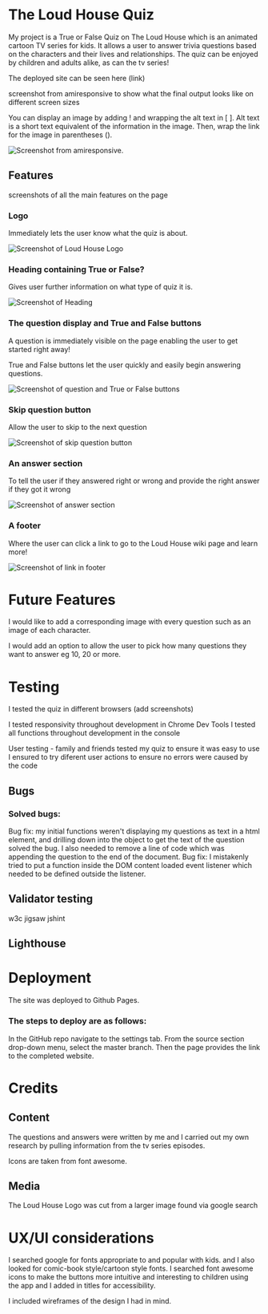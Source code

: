 # The Loud House Quiz
My project is a True or False Quiz on The Loud House which is an animated cartoon TV series for kids. It allows a user to answer trivia questions based on the characters and their lives and relationships. The quiz can be enjoyed by children and adults alike, as can the tv series!

The deployed site can be seen here (link)

screenshot from amiresponsive to show what the final output looks like on different screen sizes

You can display an image by adding ! and wrapping the alt text in [ ]. Alt text is a short text equivalent of the information in the image. Then, wrap the link for the image in parentheses ().

![Screenshot from amiresponsive.](/assets/images/amiresponsive.png)


## Features
screenshots of all the main features on the page

### Logo
Immediately lets the user know what the quiz is about.

![Screenshot of Loud House Logo](/assets/images/loudhouselogo.png)

### Heading containing True or False?
Gives user further information on what type of quiz it is.

![Screenshot of Heading](/assets/images/logo-and-header.png)

### The question display and True and False buttons
A question is immediately visible on the page enabling the user to get started right away!

True and False buttons let the user quickly and easily begin answering questions.

![Screenshot of question and True or False buttons](/assets/images/question-and-choice-buttons.png)

### Skip question button
Allow the user to skip to the next question

![Screenshot of skip question button](/assets/images/skip-question.png)

### An answer section 
To tell the user if they answered right or wrong and provide the right answer if they got it wrong

![Screenshot of answer section](/assets/images/answer-display.png)

### A footer 
Where the user can click a link to go to the Loud House wiki page and learn more!

![Screenshot of link in footer](/assets/images/link-more-info.png)

# Future Features
I would like to add a corresponding image with every question such as an image of each character.

I would add an option to allow the user to pick how many questions they want to answer eg 10, 20 or more.

# Testing
I tested the quiz in different browsers (add screenshots)

I tested responsivity throughout development in Chrome Dev Tools
I tested all functions throughout development in the console

User testing - family and friends tested my quiz to ensure it was easy to use
I ensured to try diferent user actions to ensure no errors were caused by the code

## Bugs
### Solved bugs: 
Bug fix: my initial functions weren't displaying my questions as text in a html element, and drilling down into the object to get the text of the question solved the bug. I also needed to remove a line of code which was appending the question to the end of the document.
Bug fix: I mistakenly tried to put a function inside the DOM content loaded event listener which needed to be defined outside the listener.

## Validator testing 
w3c jigsaw jshint 
## Lighthouse

# Deployment 
The site was deployed to Github Pages.
### The steps to deploy are as follows:
In the GitHub repo navigate to the settings tab.
From the source section drop-down menu, select the master branch.
Then the page provides the link to the completed website.

# Credits
## Content 
The questions and answers were written by me and I carried out my own research by pulling information from the tv series episodes. 

Icons are taken from font awesome.
## Media 
The Loud House Logo was cut from a larger image found via google search

# UX/UI considerations
I searched google for fonts appropriate to and popular with kids. and I also looked for comic-book style/cartoon style fonts.
I searched font awesome icons to make the buttons more intuitive and interesting to children using the app and I added in titles for accessibility. 

I included wireframes of the design I had in mind.